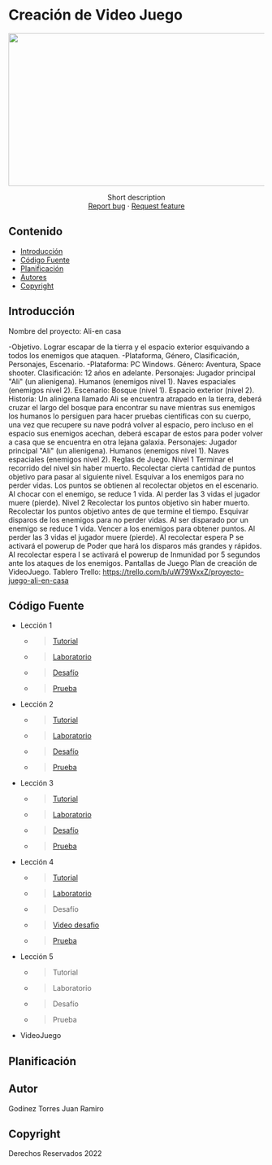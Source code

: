 # Creación de Video Juego
<p align="center">
    <img src="https://user-images.githubusercontent.com/8560750/195950148-0c0df38e-5f96-45ae-87c3-6922738c612d.jpg" alt="Logo" width=1200 height=300>

  <p align="center">
    Short description
    <br>
    <a href="https://reponame/issues/new?template=bug.md">Report bug</a>
    ·
    <a href="https://reponame/issues/new?template=feature.md&labels=feature">Request feature</a>
  </p>
</p>


## Contenido

- [Introducción](#introducción)
- [Código Fuente](#código-fuente)
- [Planificación](#planificación)
- [Autores](#autor)
- [Copyright](#copyright)


## Introducción

Nombre del proyecto: Ali-en casa

-Objetivo. Lograr escapar de la tierra y el espacio exterior esquivando a todos los enemigos que ataquen.
-Plataforma, Género, Clasificación, Personajes, Escenario.
-Plataforma: PC Windows.
Género: Aventura, Space shooter.
Clasificación: 12 años en adelante.
Personajes:
Jugador principal "Ali" (un alienigena).
Humanos (enemigos nivel 1).
Naves espaciales (enemigos nivel 2).
Escenario:
Bosque (nivel 1).
Espacio exterior (nivel 2).
Historia: Un alinigena llamado Ali se encuentra atrapado en la tierra, deberá cruzar el largo del bosque para encontrar su nave mientras sus enemigos los humanos lo persiguen para hacer pruebas cientificas con su cuerpo, una vez que recupere su nave podrá volver al espacio, pero incluso en el espacio sus enemigos acechan, deberá escapar de estos para poder volver a casa que se encuentra en otra lejana galaxia.
Personajes:
Jugador principal "Ali" (un alienigena).
Humanos (enemigos nivel 1).
Naves espaciales (enemigos nivel 2).
Reglas de Juego.
Nivel 1
Terminar el recorrido del nivel sin haber muerto.
Recolectar cierta cantidad de puntos objetivo para pasar al siguiente nivel.
Esquivar a los enemigos para no perder vidas.
Los puntos se obtienen al recolectar objetos en el escenario.
Al chocar con el enemigo, se reduce 1 vida.
Al perder las 3 vidas el jugador muere (pierde).
Nivel 2
Recolectar los puntos objetivo sin haber muerto.
Recolectar los puntos objetivo antes de que termine el tiempo.
Esquivar disparos de los enemigos para no perder vidas.
Al ser disparado por un enemigo se reduce 1 vida.
Vencer a los enemigos para obtener puntos.
Al perder las 3 vidas el jugador muere (pierde).
Al recolectar espera P se activará el powerup de Poder que hará los disparos más grandes y rápidos.
Al recolectar espera I se activará el powerup de Inmunidad por 5 segundos ante los ataques de los enemigos.
Pantallas de Juego
Plan de creación de VideoJuego.
Tablero Trello: https://trello.com/b/uW79WxxZ/proyecto-juego-ali-en-casa
 

## Código Fuente

* Lección 1
  * > <a href="https://github.com/ramirotUTNG/Juegos/tree/main/leccion_1">Tutorial</a>
  * > <a href="https://drive.google.com/drive/folders/1nQ3D0ZxRDVHAnGvNjwIk1OsPZpPtm1dJ"> Laboratorio</a>
  * > <a href="https://github.com/ramirotUTNG/Juegos/tree/main/Reto01">Desafío </a>
  * > <a href="https://drive.google.com/drive/folders/1nQ3D0ZxRDVHAnGvNjwIk1OsPZpPtm1dJ"> Prueba</a>
* Lección 2
  * > <a href="https://github.com/ramirotUTNG/Juegos/tree/main/Leccion%202"> Tutorial</a>
  * > <a href="https://github.com/ramirotUTNG/Juegos/tree/main/Proyecto%20personal"> Laboratorio </a>
  * > <a href="https://github.com/ramirotUTNG/Juegos/tree/main/Reto_02"> Desafío</a>
  * > <a href="https://drive.google.com/drive/folders/1nQ3D0ZxRDVHAnGvNjwIk1OsPZpPtm1dJ"> Prueba </a>
* Lección 3
  * > <a href="https://github.com/ramirotUTNG/Juegos/blob/main/leccion3.unitypackage">Tutorial </a>
  * > <a href="https://github.com/ramirotUTNG/Juegos/blob/main/Laboratorio3.unitypackage"> Laboratorio</a>
  * > <a href="https://github.com/ramirotUTNG/Juegos/blob/main/Reto3.unitypackage"> Desafío</a>
  * > <a href="https://drive.google.com/drive/folders/1mHoR3Cpj4SpWAj5M7I03OGoZ8JYhbO58?usp=sharing"> Prueba</a>
* Lección 4
  * ><a href="https://github.com/ramirotUTNG/Juegos/blob/main/Leccion_4.unitypackage">Tutorial</a> 
  * > <a href="https://github.com/ramirotUTNG/Juegos/blob/main/Laboratorio4.unitypackage">Laboratorio</a>
  * > Desafío
  * > <a href="#">Video desafio</a>
  * > <a href="https://github.com/ramirotUTNG/Juegos/blob/main/Leccion_4/quiz4%20evidencia.jpg">Prueba</a> 
  
* Lección 5
  * > <a href=""> </a>Tutorial
  * > <a href=""> </a>Laboratorio
  * > <a href=""> </a>Desafío
  * > <a href=""> </a>Prueba
* VideoJuego

## Planificación



## Autor
Godínez Torres Juan Ramiro 

## Copyright
Derechos Reservados 2022
